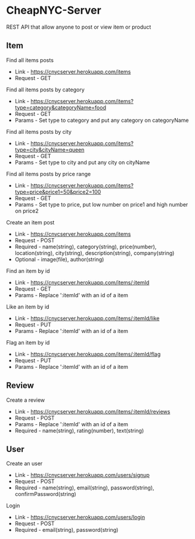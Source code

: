 # CheapNYC-Server

REST API that allow anyone to post or view item or product

## Item
Find all items posts
* Link - https://cnycserver.herokuapp.com/items
* Request - GET

Find all items posts by category
* Link - https://cnycserver.herokuapp.com/items?type=category&categoryName=food
* Request - GET
* Params - Set type to category and put any category on categoryName

Find all items posts by city
* Link - https://cnycserver.herokuapp.com/items?type=city&cityName=queen
* Request - GET
* Params - Set type to city and put any city on cityName

Find all items posts by price range
* Link - https://cnycserver.herokuapp.com/items?type=price&price1=50&price2=100
* Request - GET
* Params - Set type to price, put low number on price1 and high number on price2

Create an item post
* Link - https://cnycserver.herokuapp.com/items
* Request - POST
* Required - name(string), category(string), price(number), location(string), city(string), description(string), company(string)
* Optional - image(file), author(string)

Find an item by id
* Link - https://cnycserver.herokuapp.com/items/:itemId
* Request - GET
* Params - Replace ':itemId' with an id of a item

Like an item by id
* Link - https://cnycserver.herokuapp.com/items/:itemId/like
* Request - PUT
* Params - Replace ':itemId' with an id of a item

Flag an item by id
* Link - https://cnycserver.herokuapp.com/items/:itemId/flag
* Request - PUT
* Params - Replace ':itemId' with an id of a item

## Review
Create a review
* Link - https://cnycserver.herokuapp.com/items/:itemId/reviews
* Request - POST
* Params - Replace ':itemId' with an id of a item
* Required - name(string), rating(number), text(string)

## User
Create an user
* Link - https://cnycserver.herokuapp.com/users/signup
* Request - POST
* Required - name(string), email(string), password(string), confirmPassword(string)

Login
* Link - https://cnycserver.herokuapp.com/users/login
* Request - POST
* Required - email(string), password(string)